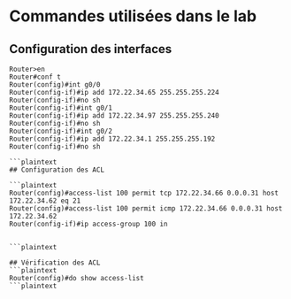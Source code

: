 # Commandes utilisées dans le lab

## Configuration des interfaces
```plaintext
Router>en
Router#conf t
Router(config)#int g0/0
Router(config-if)#ip add 172.22.34.65 255.255.255.224
Router(config-if)#no sh
Router(config-if)#int g0/1
Router(config-if)#ip add 172.22.34.97 255.255.255.240
Router(config-if)#no sh
Router(config-if)#int g0/2
Router(config-if)#ip add 172.22.34.1 255.255.255.192
Router(config-if)#no sh

```plaintext
## Configuration des ACL

```plaintext
Router(config)#access-list 100 permit tcp 172.22.34.66 0.0.0.31 host 172.22.34.62 eq 21
Router(config)#access-list 100 permit icmp 172.22.34.66 0.0.0.31 host 172.22.34.62
Router(config-if)#ip access-group 100 in


```plaintext 

## Vérification des ACL
```plaintext
Router(config)#do show access-list
```plaintext
